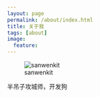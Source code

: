 ```yaml
---
layout: page
permalink: /about/index.html
title: 关于我
tags: [about]
image:
  feature: 
---
```

<figure>
  <img src="http://7xwdx7.com1.z0.glb.clouddn.com/avatar.jpg" alt="sanwenkit">
  <figcaption>sanwenkit</figcaption>
</figure>

<div class="alert alert-success" role="alert">
    半吊子攻城师，开发狗
</div>
